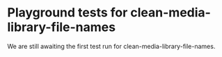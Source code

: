 # Playground tests for clean-media-library-file-names
We are still awaiting the first test run for clean-media-library-file-names.
